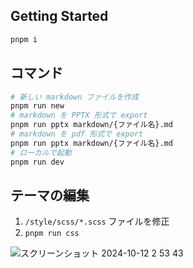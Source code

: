 ## Getting Started

```bash
pnpm i
```

## コマンド

```bash
# 新しい markdown ファイルを作成
pnpm run new
# markdown を PPTX 形式で export
pnpm run pptx markdown/{ファイル名}.md
# markdown を pdf 形式で export
pnpm run pptx markdown/{ファイル名}.md
# ローカルで起動
pnpm run dev
```

## テーマの編集

1. `/style/scss/*.scss` ファイルを修正
2. `pnpm run css`


![スクリーンショット 2024-10-12 2 53 43](https://github.com/user-attachments/assets/d5fa1cbf-482e-48dd-9ce3-0970e1007e9d)
